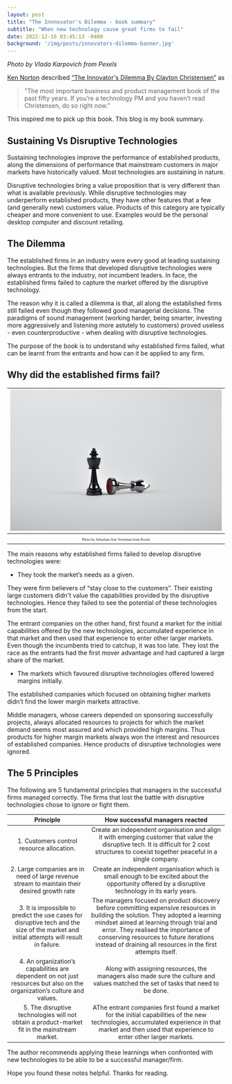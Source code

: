 ```yaml
---
layout: post
title: "The Innnovator's Dilemma - book summary"
subtitle: "When new technology cause great firms to fail"
date: 2022-12-16 03:45:13 -0400
background: '/img/posts/innovators-dilemma-banner.jpg'
---
```

*Photo by Vlada Karpovich from Pexels*

[Ken Norton](https://www.bringthedonuts.com/about/) described [“The Innovator's Dilemma By Clayton Christensen”](https://www.amazon.in/Innovators-Dilemma-Technologies-Management-Innovation/dp/142219602X/ref=sr_1_1?crid=1KW4FP3BZ1GPT&keywords=the+innovators+dilemma+by+clayton+christensen&qid=1671243068&sprefix=Clayton+Christensen%2Caps%2C205&sr=8-1) as
 
> "The most important business and product management book of the past fifty years. If you’re a technology PM and you haven’t read Christensen, do so right now."
    
This inspired me to pick up this book. This blog is my book summary.

##  Sustaining Vs Disruptive Technologies

Sustaining technologies improve the performance of established products, along the dimensions of performance that mainstream customers in major markets have historically valued. Most technologies are sustaining in nature.

Disruptive technologies bring a value proposition that is very different than what is available previously. While disruptive technologies may underperform established products, they have other features that a few (and generally new) customers value. Products of this category are typically cheaper and more convenient to use. Examples would be the personal desktop computer and discount retailing. 

##  The Dilemma


The established firms in an industry were every good at leading sustaining technologies. But the firms that developed disruptive technologies were always entrants to the industry, not incumbent leaders. In face, the established firms failed to capture the market offered by the disruptive technology.

The reason why it is called a dilemma is that, all along the established firms still failed even though they followed good managerial decisions. The paradigms of sound management (working harder, being smarter, investing more aggressively and listening more astutely to customers) proved useless - even counterproductive - when dealing with disruptive technologies. 

The purpose of the book is to understand why established firms failed, what can be learnt from the entrants and how can it be applied to any firm.

## Why did the established firms fail?

|![](/img/posts/innovators-dilemma-success.jpg)| 
|:--:| 
| <span style="font-family:Papyrus; font-size:.6em;">Photo by Sebastian Arie Voortman from Pexels</span>|

The main reasons why established firms failed to develop disruptive technologies were:

* They took the market’s needs as a given. 

They were firm believers of “stay close to the customers”. Their existing large customers didn't value the capabilities provided by the disruptive technologies. Hence they failed to see the potential of these technologies from the start.

The entrant companies on the other hand, first found a market for the initial capabilities offered by the new technologies, accumulated experience in that market and then used that experience to enter other larger markets. Even though the incumbents tried to catchup, it was too late. They lost the race as the entrants had the first mover  advantage and had captured a large share of the market.

* The markets which favoured disruptive technologies offered lowered margins initially. 

The established companies which focused on obtaining higher markets didn’t find the lower margin markets attractive. 

Middle managers, whose careers depended on sponsoring successfully projects, always allocated resources to projects for which the market demand seems most assured and which provided high margins. Thus products for higher margin markets always won the interest and resources of established companies. Hence products of disruptive technologies were ignored. 


## The 5 Principles

The following are 5 fundamental principles  that managers in the successful firms managed correctly. The firms that lost the battle with disruptive technologies chose to ignore or fight them.

|          Principle              | How successful managers reacted |
| :------------------:   | :----------: | 
| 1. Customers control resource allocation.   | Create an independent organisation and align it with emerging customer that value the disruptive tech. It is difficult for 2 cost structures to coexist together peaceful in a single company.|
| 2. Large companies are in need of large revenue stream to maintain their desired growth rate       | Create an independent organisation which is small enough to be excited about the opportunity offered by a disruptive technology in its early years.|
| 3. It is impossible to predict the use cases for disruptive tech and the size of the market and initial attempts will result in failure.      | The managers focused on product discovery before committing expensive resources in building the solution. They adopted a learning mindset aimed at learning through trial and error. They realised the importance of conserving resources to future iterations instead of draining all resources in the first attempts itself.|
| 4. An organization’s capabilities are dependent on not just resources but also on the organization’s culture and values.| Along with assigning resources, the managers also made sure the culture and values matched the set of tasks that need to be done.|
| 5. The disruptive technologies will not obtain a product-market fit in the mainstream market.| AThe entrant companies first found a market for the initial capabilities of the new technologies, accumulated experience in that market and then used that experience to enter other larger markets.|

The author recommends applying these learnings when confronted with new technologies to be able to be a successful manager/firm.


Hope you found these notes helpful. Thanks for reading.